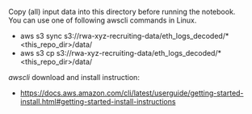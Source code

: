 Copy (all) input data into this directory before running the notebook. \
You can use one of following awscli commands in Linux.

* aws s3 sync s3://rwa-xyz-recruiting-data/eth_logs_decoded/* <this_repo_dir>/data/
* aws s3 cp s3://rwa-xyz-recruiting-data/eth_logs_decoded/* <this_repo_dir>/data/

*awscli* download and install instruction:
- https://docs.aws.amazon.com/cli/latest/userguide/getting-started-install.html#getting-started-install-instructions
